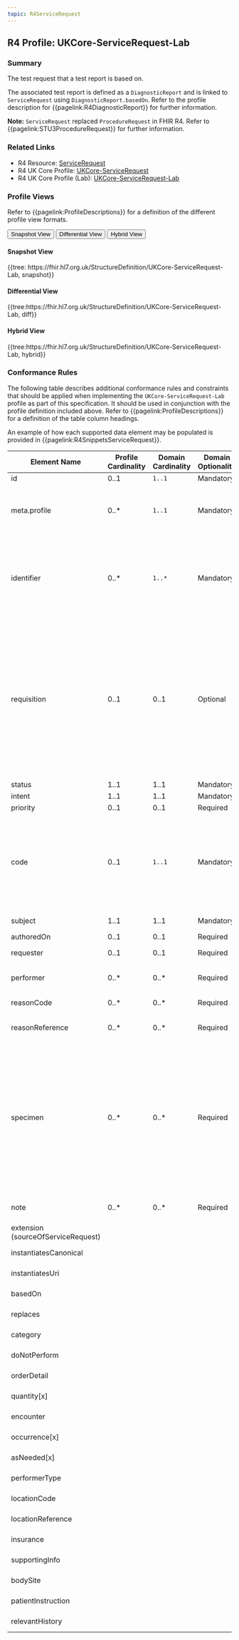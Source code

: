 ```yaml
---
topic: R4ServiceRequest
---
```

## R4 Profile: UKCore-ServiceRequest-Lab

### Summary
The test request that a test report is based on.

The associated test report is defined as a <code>DiagnosticReport</code> and is linked to <code>ServiceRequest</code> using <code>DiagnosticReport.basedOn</code>. Refer to the profile description for {{pagelink:R4DiagnosticReport}} for further information.

**Note:** <code>ServiceRequest</code> replaced <code>ProcedureRequest</code> in FHIR R4. Refer to {{pagelink:STU3ProcedureRequest}} for further information.

### Related Links
* R4 Resource: [ServiceRequest](https://hl7.org/fhir/R4/servicerequest.html)
* R4 UK Core Profile: [UKCore-ServiceRequest](https://simplifier.net/hl7fhirukcorer4/ukcore-servicerequest)
* R4 UK Core Profile (Lab): [UKCore-ServiceRequest-Lab](https://simplifier.net/hl7fhirukcorer4/ukcore-servicerequest-lab)

### Profile Views
Refer to {{pagelink:ProfileDescriptions}} for a definition of the different profile view formats.
<div class="tab fhirTree">
    <button class="tablinks active" onclick="openTab(event, 'Snapshot View')">Snapshot View</button>
    <button class="tablinks" onclick="openTab(event, 'Differential View')">Differential View</button>
    <button class="tablinks" onclick="openTab(event, 'Hybrid View')">Hybrid View</button>
</div>

<div id="Snapshot View" class="tabcontent" style="display:block">
    <h4>Snapshot View</h4>
    {{tree: https://fhir.hl7.org.uk/StructureDefinition/UKCore-ServiceRequest-Lab, snapshot}}
</div>

<div id="Differential View" class="tabcontent">
    <h4>Differential View</h4>
    {{tree:https://fhir.hl7.org.uk/StructureDefinition/UKCore-ServiceRequest-Lab, diff}}
</div>

<div id="Hybrid View" class="tabcontent">
    <h4>Hybrid View</h4>
    {{tree:https://fhir.hl7.org.uk/StructureDefinition/UKCore-ServiceRequest-Lab, hybrid}}
</div>

### Conformance Rules
The following table describes additional conformance rules and constraints that should be applied when implementing the `UKCore-ServiceRequest-Lab` profile as part of this specification. It should be used in conjunction with the profile definition included above. Refer to {{pagelink:ProfileDescriptions}} for a definition of the table column headings.

An example of how each supported data element may be populated is provided in {{pagelink:R4SnippetsServiceRequest}}.

<table class="regular">
    <thead>
        <tr>
            <th width="15%">Element Name</th>
            <th width="10%">Profile Cardinality</th>
            <th width="10%">Domain Cardinality</th>
            <th width="10%">Domain Optionality</th>
            <th width="10%">Type</th>
            <th width="45%">Definition, Constraints and Notes</th>
        </tr>
    </thead>
    <tbody>
        <tr>
            <td>id</td>
            <td>0..1</td>
            <td><code>1..1</code></td>
            <td>Mandatory</td>
            <td><a href="https://hl7.org/fhir/R4/datatypes.html#id">id</a></td>
            <td>The logical identifier for the resource instance.</td>
        </tr>
        <tr>
            <td>meta.profile</td>
            <td>0..*</td>
            <td><code>1..1</code></td>
            <td>Mandatory</td>
            <td><a href="https://hl7.org/fhir/R4/datatypes.html#uri">uri</a></td>
            <td>The canonical URL for the <code>UKCore-ServiceRequest-Lab</code> profile.<br><br>This <b>SHALL</b> be populated with the following fixed value:<br><code>https://fhir.hl7.org.uk/StructureDefinition/UKCore-ServiceRequest-Lab</code></td>
        </tr>
        <tr>
            <td>identifier</td>
            <td>0..*</td>
            <td><code>1..*</code></td>
            <td>Mandatory</td>
            <td><a href="https://hl7.org/fhir/R4/datatypes.html#Identifier">Identifier</a></td>
            <td>This <b>SHALL</b> be populated with a globally unique and persistent identifier (that is, it doesn’t change between requests and is therefore stored with the source data). This <b>SHALL</b> be scoped by a provider specific namespace for the identifier.<br><br>Where consuming systems are integrating data from this resource to their local system, they <b>SHALL</b> also persist this identifier at the same time.</td>
        </tr>
        <tr>
            <td>requisition</td>
            <td>0..1</td>
            <td>0..1</td>
            <td>Optional</td>
            <td><a href="https://hl7.org/fhir/R4/datatypes.html#Identifier">Identifier</a></td>
            <td>A shared identifier that is used to link multiple test requests.<br><br>If multiple tests or test groups are requested as part of the same “event” (generally by the same practitioner at the same time for the same subject), an instance of <code>ServiceRequest</code> is required for each. <code>ServiceRequest.requisition</code> acts as a common identifier to link the requests.<br><br>For further information refer to:
                <ul>
                    <li>the description of <a href="https://hl7.org/FHIR/R4/request.html#requisitionid"> Shared requisition id</a> in the Compound Requests section of the base FHIR specification, and</li>
                    <li>the following example message: {{pagelink:R4BundleExampleLFTandUandERequest}}</li>
                </ul>
            </td>
        </tr>
        <tr>
            <td>status</td>
            <td>1..1</td>
            <td>1..1</td>
            <td>Mandatory</td>
            <td><a href="https://hl7.org/fhir/R4/datatypes.html#code">code</a></td>
            <td>This <b>SHALL</b> be populated with a fixed value of <code>active</code>.</td>
        </tr>
        <tr>
            <td>intent</td>
            <td>1..1</td>
            <td>1..1</td>
            <td>Mandatory</td>
            <td><a href="https://hl7.org/fhir/R4/datatypes.html#code">code</a></td>
            <td>This <b>SHALL</b> be populated with a fixed value of <code>order</code>.</td>
        </tr>
        <tr>
            <td>priority</td>
            <td>0..1</td>
            <td>0..1</td>
            <td>Required</td>
            <td><a href="https://hl7.org/fhir/R4/datatypes.html#code">code</a></td>
            <td>The urgency of the test request.</td>
        </tr>
		<tr>
            <td>code</td>
            <td>0..1</td>
            <td><code>1..1</code></td>
            <td>Mandatory</td>
            <td><a href="https://hl7.org/fhir/R4/datatypes.html#CodeableConcept">CodeableConcept</a></td>
            <td>The clinical code and name of the requested test or test group, for example: <code>26604007</code> <code>Full blood count</code><br><br>This <b>SHOULD</b> be populated with a SNOMED CT procedure code and description, selected from the following:
                <ul>
                    <li>memberOf 1853561000000109 | Palm (pathology and laboratory medicine) procedure simple reference set</li>
                </ul>
            </td>
        </tr>
        <tr>
            <td>subject</td>
            <td>1..1</td>
            <td>1..1</td>
            <td>Mandatory</td>
            <td><a href="https://hl7.org/fhir/R4/references.html#2.3.0">Reference</a></td>
            <td>Reference to the subject that the test request relates to. This is usually (but not always) a <code>Patient</code>.</td>
        </tr>
        <tr>
            <td>authoredOn</td>
            <td>0..1</td>
            <td>0..1</td>
            <td>Required</td>
            <td><a href="https://hl7.org/fhir/R4/datatypes.html#dateTime">dateTime</a></td>
            <td>The date and time of the test request.</td>
        </tr>
        <tr>
            <td>requester</td>
            <td>0..1</td>
            <td>0..1</td>
            <td>Required</td>
            <td><a href="https://hl7.org/fhir/R4/references.html#2.3.0">Reference</a></td>
            <td>Reference to the <code>Organization</code>, <code>Practitioner</code> or <code>PractitionerRole</code> that requested the test(s).</td>
        </tr>
        <tr>
            <td>performer</td>
            <td>0..*</td>
            <td>0..*</td>
            <td>Required</td>
            <td><a href="https://hl7.org/fhir/R4/references.html#2.3.0">Reference</a></td>
            <td>Reference to the <code>Organization</code>, <code>Practitioner</code> or <code>PractitionerRole</code> that has been requested to perform the test(s).</td>
        </tr>
        <tr>
            <td>reasonCode</td>
            <td>0..*</td>
            <td>0..*</td>
            <td>Required</td>
            <td><a href="https://hl7.org/fhir/R4/datatypes.html#CodeableConcept">CodeableConcept</a></td>
            <td>An explanation in coded or textual form that describes why the tests have been requested.</td>
        </tr>
        <tr>
            <td>reasonReference</td>
            <td>0..*</td>
            <td>0..*</td>
            <td>Required</td>
            <td><a href="https://hl7.org/fhir/R4/references.html#2.3.0">Reference</a></td>
            <td>Reference(s) to any conditions the patient has (as supplied by the requester) that are relevant to the test request.</td>
        </tr>
        <tr>
            <td>specimen</td>
            <td>0..*</td>
            <td>0..*</td>
            <td>Required</td>
            <td><a href="https://hl7.org/fhir/R4/references.html#2.3.0">Reference</a></td>
            <td>Reference(s) to the <code>Specimen(s)</code> that will be used for testing. This should only be used when a test is requested and the specimen has already been collected.<br><br><b>Note:</b> It is also possible to link a <code>Specimen</code> to a <code>ServiceRequest</code> using the <code>Specimen.request</code> data element. This should be used when a test was requested before the specimen was collected.<br><br>For further information refer to: 
                <ul>
                    <li>the description of the {{pagelink:R4Specimen}} profile in this specification, and</li>
                    <li>the notes relating to the use of the<a href="https://hl7.org/fhir/R4/servicerequest.html#notes"> ServiceRequest</a> resource in the base FHIR specification.</li>
                </ul>
            </td>
        </tr>  
        <tr>
            <td>note</td>
            <td>0..*</td>
            <td>0..*</td>
            <td>Required</td>
            <td><a href="https://hl7.org/fhir/R4/datatypes.html#annotation">Annotation</a></td>
            <td>Notes relating to the test request, as provided by the requester. May be used to provide further clinical context and/or the reason for requesting the tests.</td>
        </tr>
        <tr>
            <td>extension (sourceOfServiceRequest)</td>
            <td></td>
            <td></td>
            <td></td>
            <td><a href="https://hl7.org/fhir/R4/extensibility.html#Extension">Extension</a></td>
            <td>Currently out of scope - element <b>SHALL NOT</b> be populated.</td>
        </tr>
        <tr>
            <td>instantiatesCanonical</td>
            <td></td>
            <td></td>
            <td></td>
            <td><a href="https://hl7.org/fhir/R4/datatypes.html#canonical">canonical</a>(<a href="https://hl7.org/fhir/R4/activitydefinition.html">ActivityDefinition</a> | <a href="https://hl7.org/fhir/R4/plandefinition.html">PlanDefinition)</a></td>
            <td>Currently out of scope - element <b>SHALL NOT</b> be populated.</td>
        </tr
        <tr>
            <td>instantiatesUri</td>
            <td></td>
            <td></td>
            <td></td>
            <td><a href="https://hl7.org/fhir/R4/datatypes.html#uri">uri</a></td>
            <td>Currently out of scope - element <b>SHALL NOT</b> be populated.</td>
        </tr>
        <tr>
            <td>basedOn</td>
            <td></td>
            <td></td>
            <td></td>
            <td><a href="https://hl7.org/fhir/R4/references.html#2.3.0">Reference</a></td>
            <td>Currently out of scope - element <b>SHALL NOT</b> be populated.</td>
        </tr>
        <tr>
            <td>replaces</td>
            <td></td>
            <td></td>
            <td></td>
            <td><a href="https://hl7.org/fhir/R4/references.html#2.3.0">Reference</a></td>
            <td>Currently out of scope - element <b>SHALL NOT</b> be populated.</td>
        </tr>
        <tr>
            <td>category</td>
            <td></td>
            <td></td>
            <td></td>
            <td><a href="https://hl7.org/fhir/R4/datatypes.html#CodeableConcept">CodeableConcept</a></td>
            <td>Currently out of scope - element <b>SHALL NOT</b> be populated.</td>
        </tr>
        <tr>
            <td>doNotPerform</td>
            <td></td>
            <td></td>
            <td></td>
            <td><a href="https://hl7.org/fhir/R4/datatypes.html#boolean">boolean</a></td>
            <td>Currently out of scope - element <b>SHALL NOT</b> be populated.</td>
        </tr>
        <tr>
            <td>orderDetail</td>
            <td></td>
            <td></td>
            <td></td>
  <td><a href="https://hl7.org/fhir/R4/datatypes.html#CodeableConcept">CodeableConcept</a></td>
            <td>Currently out of scope - element <b>SHALL NOT</b> be populated.</td>
        </tr>
        <tr>
            <td>quantity[x]</td>
            <td></td>
            <td></td>
            <td></td>
            <td><a href="https://hl7.org/fhir/R4/datatypes.html#Quantity">Quantity</a> | <a href="https://hl7.org/fhir/R4/datatypes.html#Ratio">Ratio</a> | <a href="https://hl7.org/fhir/R4/datatypes.html#Range">Range</a></td>
            <td>Currently out of scope - element <b>SHALL NOT</b> be populated.</td>
        </tr>
        <tr>
            <td>encounter</td>
            <td></td>
            <td></td>
            <td></td>
            <td><a href="https://hl7.org/fhir/R4/references.html#2.3.0">Reference</a></td>
            <td>Currently out of scope - element <b>SHALL NOT</b> be populated.</td>
        </tr>
        <tr>
            <td>occurrence[x]</td>
            <td></td>
            <td></td>
            <td></td>
            <td><a href="https://hl7.org/fhir/R4/datatypes.html#dateTime">dateTime</a> | <a href="https://hl7.org/fhir/R4/datatypes.html#Period">Period</a> | <a href="https://hl7.org/fhir/R4/datatypes.html#Timing">Timing</a></td>
            <td>Currently out of scope - element <b>SHALL NOT</b> be populated.</td>
        </tr>
        <tr>
            <td>asNeeded[x]</td>
            <td></td>
            <td></td>
            <td></td>
            <td><a href="https://hl7.org/fhir/R4/datatypes.html#boolean">boolean</a> | <a href="https://hl7.org/fhir/R4/datatypes.html#CodeableConcept">CodeableConcept</a></td>
            <td>Currently out of scope - element <b>SHALL NOT</b> be populated.</td>
        </tr>
        <tr>
            <td>performerType</td>
            <td></td>
            <td></td>
            <td></td>
            <td><a href="https://hl7.org/fhir/R4/datatypes.html#CodeableConcept">CodeableConcept</a></td>
            <td>Currently out of scope - element <b>SHALL NOT</b> be populated.</td>
        </tr>
        <tr>
            <td>locationCode</td>
            <td></td>
            <td></td>
            <td></td>
            <td><a href="https://hl7.org/fhir/R4/datatypes.html#CodeableConcept">CodeableConcept</a></td>
            <td>Currently out of scope - element <b>SHALL NOT</b> be populated.</td>
        </tr>
        <tr>
            <td>locationReference</td>
            <td></td>
            <td></td>
            <td></td>
            <td><a href="https://hl7.org/fhir/R4/references.html#2.3.0">Reference</a></td>
            <td>Currently out of scope - element <b>SHALL NOT</b> be populated.</td>
        </tr>
        <tr>
            <td>insurance</td>
            <td></td>
            <td></td>
            <td></td>
            <td><a href="https://hl7.org/fhir/R4/references.html#2.3.0">Reference</a></td>
            <td>Currently out of scope - element <b>SHALL NOT</b> be populated.</td>
        </tr>
        <tr>
            <td>supportingInfo</td>
            <td></td>
            <td></td>
            <td></td>
            <td><a href="https://hl7.org/fhir/R4/references.html#2.3.0">Reference</a></td>
            <td>Currently out of scope - element <b>SHALL NOT</b> be populated.</td>
        </tr>
        <tr>
            <td>bodySite</td>
            <td></td>
            <td></td>
            <td></td>
            <td><a href="https://hl7.org/fhir/R4/datatypes.html#CodeableConcept">CodeableConcept</a></td>
            <td>Currently out of scope - element <b>SHALL NOT</b> be populated.</td>
        </tr>
        <tr>
            <td>patientInstruction</td>
            <td></td>
            <td></td>
            <td></td>
            <td><a href="https://hl7.org/fhir/R4/datatypes.html#string">string</a></td>
            <td>Currently out of scope - element <b>SHALL NOT</b> be populated.</td>
        </tr>
        <tr>
            <td>relevantHistory</td>
            <td></td>
            <td></td>
            <td></td>
            <td><a href="https://hl7.org/fhir/R4/datatypes.html#CodeableConcept">CodeableConcept</a></td>
            <td>Currently out of scope - element <b>SHALL NOT</b> be populated.</td>
        </tr>
    </tbody>
</table>

<br>